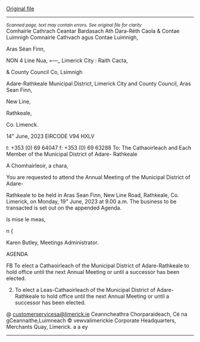 [Original file](https://www.limerick.ie/sites/default/files/media/documents/2023-06/00-Agenda-Annual-Meeting-of-the-Municipal-District-of-Adare-Rathkeale-19th-June-2023.pdf)

---
*<small>Scanned page, text may contain errors. See original file for clarity</small>*  
Comhairle Cathrach Ceantar Bardasach Ath Dara-Réth Caola
& Contae Luimnigh Comnairle Cathvach agus Contae Luimnigh,

Aras Séan Finn,

NON 4 Line Nua,
=—_ Limerick City : Raith Cacta,

& County Council Co, Lsimnigh

Adare-Rathkeale Municipal District,
Limerick City and County Council,
Aras Sean Finn,

New Line,

Rathkeale,

Co. Limenck.

14" June, 2023 EIRCODE V94 HXLV

t: +353 (0) 69 64047
f: +353 (0) 69 63288
To: The Cathaoirleach and Each Member of the Municipal District of Adare-
Rathkeale

A Chomhairleoir, a chara,

You are requested to attend the Annual Meeting of the Municipal District of Adare-

Rathkeale to be held in Aras Sean Finn, New Line Road, Rathkeale, Co. Limerick, on
Monday, 19" June, 2023 at 9.00 a.m. The business to be transacted is set out on the
appended Agenda.

Is mise le meas,

n
{

Karen Butley,
Meetings Administrator.

AGENDA

FB To elect a Cathaoirleach of the Municipal District of Adare-Rathkeale to hold office
until the next Annual Meeting or until a successor has been elected.

2. To elect a Leas-Cathaoirleach of the Municipal District of Adare-Rathkeale to hold
office until the next Annual Meeting or until a successor has been elected.

@ customerservicesa@limerick.ie
Ceanncheathra Chorparaideach, Cé na gCeannaithe,Luimneach © vewvalimerickie
Corporate Headquarters, Merchants Quay, Limerick. a a ey


---
